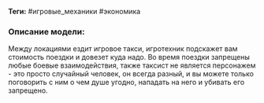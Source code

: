 **Теги:** #игровые_механики #экономика
### Описание модели:
Между локациями ездит игровое такси, игротехник подскажет вам стоимость поездки и довезет куда надо. Во время поездки запрещены любые боевые взаимодействия, также таксист не является персонажем - это просто случайный человек, он всегда разный, и вы можете только поговорить с ним о чем душе угодно, нападать на него и убивать его запрещено.